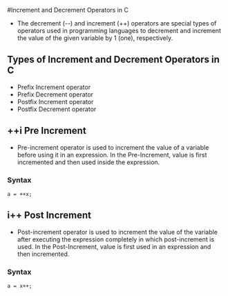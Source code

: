 #Increment and Decrement Operators in C
* The decrement (--) and increment (++) operators are special types of operators used in programming languages to decrement and increment the value of the given variable by 1 (one), respectively.

## Types of Increment and Decrement Operators in C
* Prefix Increment operator
* Prefix Decrement operator
* Postfix Increment operator
* Postfix Decrement operator

## ++i Pre Increment 
* Pre-increment operator is used to increment the value of a variable before using it in an expression. In the Pre-Increment, value is first incremented and then used inside the expression.

### Syntax
~~~~
a = ++x;
~~~~

## i++ Post Increment
* Post-increment operator is used to increment the value of the variable after executing the expression completely in which post-increment is used. In the Post-Increment, value is first used in an expression and then incremented.

### Syntax
~~~~
a = x++;
~~~~
